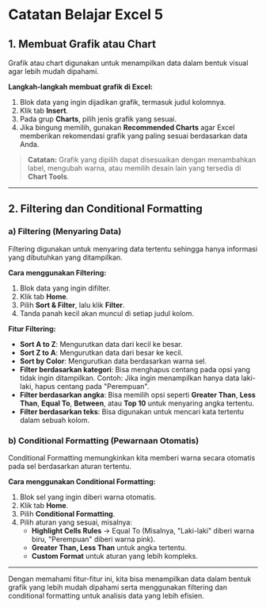 # Catatan Belajar Excel 5

## 1. Membuat Grafik atau Chart
Grafik atau chart digunakan untuk menampilkan data dalam bentuk visual agar lebih mudah dipahami.

**Langkah-langkah membuat grafik di Excel:**
1. Blok data yang ingin dijadikan grafik, termasuk judul kolomnya.
2. Klik tab **Insert**.
3. Pada grup **Charts**, pilih jenis grafik yang sesuai.
4. Jika bingung memilih, gunakan **Recommended Charts** agar Excel memberikan rekomendasi grafik yang paling sesuai berdasarkan data Anda.

> **Catatan:** Grafik yang dipilih dapat disesuaikan dengan menambahkan label, mengubah warna, atau memilih desain lain yang tersedia di **Chart Tools**.

---

## 2. Filtering dan Conditional Formatting

### a) Filtering (Menyaring Data)
Filtering digunakan untuk menyaring data tertentu sehingga hanya informasi yang dibutuhkan yang ditampilkan.

**Cara menggunakan Filtering:**
1. Blok data yang ingin difilter.
2. Klik tab **Home**.
3. Pilih **Sort & Filter**, lalu klik **Filter**.
4. Tanda panah kecil akan muncul di setiap judul kolom.

**Fitur Filtering:**
- **Sort A to Z**: Mengurutkan data dari kecil ke besar.
- **Sort Z to A**: Mengurutkan data dari besar ke kecil.
- **Sort by Color**: Mengurutkan data berdasarkan warna sel.
- **Filter berdasarkan kategori**: Bisa menghapus centang pada opsi yang tidak ingin ditampilkan. Contoh: Jika ingin menampilkan hanya data laki-laki, hapus centang pada "Perempuan".
- **Filter berdasarkan angka**: Bisa memilih opsi seperti **Greater Than**, **Less Than**, **Equal To**, **Between**, atau **Top 10** untuk menyaring angka tertentu.
- **Filter berdasarkan teks**: Bisa digunakan untuk mencari kata tertentu dalam sebuah kolom.

### b) Conditional Formatting (Pewarnaan Otomatis)
Conditional Formatting memungkinkan kita memberi warna secara otomatis pada sel berdasarkan aturan tertentu.

**Cara menggunakan Conditional Formatting:**
1. Blok sel yang ingin diberi warna otomatis.
2. Klik tab **Home**.
3. Pilih **Conditional Formatting**.
4. Pilih aturan yang sesuai, misalnya:
   - **Highlight Cells Rules** → Equal To (Misalnya, "Laki-laki" diberi warna biru, "Perempuan" diberi warna pink).
   - **Greater Than, Less Than** untuk angka tertentu.
   - **Custom Format** untuk aturan yang lebih kompleks.

---

Dengan memahami fitur-fitur ini, kita bisa menampilkan data dalam bentuk grafik yang lebih mudah dipahami serta menggunakan filtering dan conditional formatting untuk analisis data yang lebih efisien.
